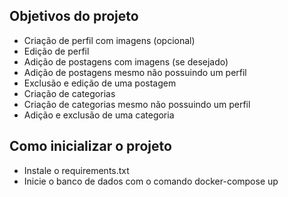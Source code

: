 Objetivos do projeto
-
- Criação de perfil com imagens (opcional)
- Edição de perfil
- Adição de postagens com imagens (se desejado)
- Adição de postagens mesmo não possuindo um perfil
- Exclusão e edição de uma postagem
- Criação de categorias
- Criação de categorias mesmo não possuindo um perfil
- Adição e exclusão de uma categoria



 
Como inicializar o projeto
-
- Instale o requirements.txt
- Inicie o banco de dados com o comando docker-compose up
